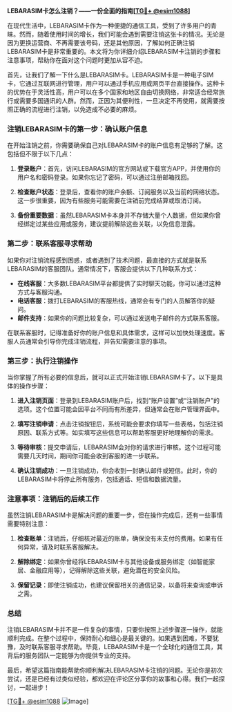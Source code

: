 **LEBARASIM卡怎么注销？——一份全面的指南[[TG💪+ @esim1088](https://t.me/s/esim1088)]**

在现代生活中，LEBARASIM卡作为一种便捷的通信工具，受到了许多用户的青睐。然而，随着使用时间的增长，我们可能会遇到需要注销这张卡的情况。无论是因为更换运营商、不再需要该号码，还是其他原因，了解如何正确注销LEBARASIM卡是非常重要的。本文将为你详细介绍LEBARASIM卡注销的步骤和注意事项，帮助你在面对这个问题时更加从容不迫。

首先，让我们了解一下什么是LEBARASIM卡。LEBARASIM卡是一种电子SIM卡，它通过互联网进行管理，用户可以通过手机应用或网页平台直接操作。这种卡的优势在于灵活性高，用户可以在多个国家和地区自由切换网络，非常适合经常旅行或需要多国通讯的人群。然而，正因为其便利性，一旦决定不再使用，就需要按照正确的流程进行注销，以免造成不必要的麻烦。

### 注销LEBARASIM卡的第一步：确认账户信息

在开始注销之前，你需要确保自己对LEBARASIM卡的账户信息有足够的了解。这包括但不限于以下几点：

1. **登录账户**：首先，访问LEBARASIM的官方网站或下载官方APP，并使用你的用户名和密码登录。如果你忘记了密码，可以通过注册邮箱找回。
   
2. **检查账户状态**：登录后，查看你的账户余额、订阅服务以及当前的网络状态。这一步很重要，因为有些服务可能需要在注销前完成结算或取消订阅。

3. **备份重要数据**：虽然LEBARASIM卡本身并不存储大量个人数据，但如果你曾经绑定过某些应用或服务，建议提前解除这些关联，以免信息泄露。

### 第二步：联系客服寻求帮助

如果你对注销流程感到困惑，或者遇到了技术问题，最直接的方式就是联系LEBARASIM的客服团队。通常情况下，客服会提供以下几种联系方式：

- **在线客服**：大多数LEBARASIM平台都提供了实时聊天功能，你可以通过这种方式与客服沟通。
- **电话客服**：拨打LEBARASIM的客服热线，通常会有专门的人员解答你的疑问。
- **邮件支持**：如果你的问题比较复杂，可以通过发送电子邮件的方式联系客服。

在联系客服时，记得准备好你的账户信息和具体需求，这样可以加快处理速度。客服人员通常会引导你完成注销流程，并告知需要注意的事项。

### 第三步：执行注销操作

当你掌握了所有必要的信息后，就可以正式开始注销LEBARASIM卡了。以下是具体的操作步骤：

1. **进入注销页面**：登录到LEBARASIM账户后，找到“账户设置”或“注销账户”的选项。这个位置可能会因平台不同而有所差异，但通常会在账户管理界面中。

2. **填写注销申请**：点击注销按钮后，系统可能会要求你填写一些表格，包括注销原因、联系方式等。如实填写这些信息可以帮助客服更好地理解你的需求。

3. **等待审核**：提交申请后，LEBARASIM会对你的请求进行审核。这个过程可能需要几天时间，期间你可能会收到客服的进一步联系。

4. **确认注销成功**：一旦注销成功，你会收到一封确认邮件或短信。此时，你的LEBARASIM卡将停止所有服务，包括通话、短信和数据流量。

### 注意事项：注销后的后续工作

虽然注销LEBARASIM卡是解决问题的重要一步，但在操作完成后，还有一些事情需要特别注意：

1. **检查账单**：注销后，仔细核对最近的账单，确保没有未支付的费用。如果有任何异常，请及时联系客服解决。

2. **解除绑定**：如果你曾经将LEBARASIM卡与其他设备或服务绑定（如智能家居、金融应用等），记得解除这些关联，避免潜在的安全风险。

3. **保留记录**：即使注销成功，也建议保留相关的通信记录，以备将来查询或申诉之需。

### 总结

注销LEBARASIM卡并不是一件复杂的事情，只要你按照上述步骤逐一操作，就能顺利完成。在整个过程中，保持耐心和细心是最关键的。如果遇到困难，不要犹豫，及时联系客服寻求帮助。毕竟，LEBARASIM卡是一个全球化的通信工具，其背后的服务团队一定能够为你提供专业的支持。

最后，希望这篇指南能帮助你顺利解决LEBARASIM卡注销的问题。无论你是初次尝试，还是已经有过类似经验，都欢迎在评论区分享你的故事和心得。我们一起探讨，一起进步！

[[TG💪+ @esim1088](https://t.me/s/esim1088) ![Image](https://i.postimg.cc/4NQfJmqS/Snipaste-2025-05-13-00-14-12.png)]